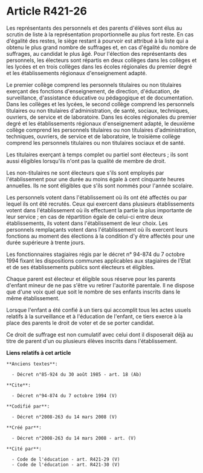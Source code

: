 # Article R421-26

Les représentants des personnels et des parents d'élèves sont élus au scrutin de liste à la représentation proportionnelle au
plus fort reste. En cas d'égalité des restes, le siège restant à pourvoir est attribué à la liste qui a obtenu le plus grand
nombre de suffrages et, en cas d'égalité du nombre de suffrages, au candidat le plus âgé. Pour l'élection des représentants
des personnels, les électeurs sont répartis en deux collèges dans les collèges et les lycées et en trois collèges dans les
écoles régionales du premier degré et les établissements régionaux d'enseignement adapté. 

Le premier collège comprend les personnels titulaires ou non titulaires exerçant des fonctions d'enseignement, de direction,
d'éducation, de surveillance, d'assistance éducative ou pédagogique et de documentation. Dans les collèges et les lycées, le
second collège comprend les personnels titulaires ou non titulaires d'administration, de santé, sociaux, techniques,
ouvriers, de service et de laboratoire. Dans les écoles régionales du premier degré et les établissements régionaux
d'enseignement adapté, le deuxième collège comprend les personnels titulaires ou non titulaires d'administration, techniques,
ouvriers, de service et de laboratoire, le troisième collège comprend les personnels titulaires ou non titulaires sociaux et
de santé. 

Les titulaires exerçant à temps complet ou partiel sont électeurs ; ils sont aussi éligibles lorsqu'ils n'ont pas la qualité
de membre de droit. 

Les non-titulaires ne sont électeurs que s'ils sont employés par l'établissement pour une durée au moins égale à cent
cinquante heures annuelles. Ils ne sont éligibles que s'ils sont nommés pour l'année scolaire. 

Les personnels votent dans l'établissement où ils ont été affectés ou par lequel ils ont été recrutés. Ceux qui exercent dans
plusieurs établissements votent dans l'établissement où ils effectuent la partie la plus importante de leur service ; en cas
de répartition égale de celui-ci entre deux établissements, ils votent dans l'établissement de leur choix. Les personnels
remplaçants votent dans l'établissement où ils exercent leurs fonctions au moment des élections à la condition d'y être
affectés pour une durée supérieure à trente jours. 

Les fonctionnaires stagiaires régis par le décret n° 94-874 du 7 octobre 1994 fixant les dispositions communes applicables
aux stagiaires de l'Etat et de ses établissements publics sont électeurs et éligibles. 

Chaque parent est électeur et éligible sous réserve pour les parents d'enfant mineur de ne pas s'être vu retirer l'autorité
parentale. Il ne dispose que d'une voix quel que soit le nombre de ses enfants inscrits dans le même établissement. 

Lorsque l'enfant a été confié à un tiers qui accomplit tous les actes usuels relatifs à la surveillance et à l'éducation de
l'enfant, ce tiers exerce à la place des parents le droit de voter et de se porter candidat. 

Ce droit de suffrage est non cumulatif avec celui dont il disposerait déjà au titre de parent d'un ou plusieurs élèves
inscrits dans l'établissement.

**Liens relatifs à cet article**

	**Anciens textes**:

	  - Décret n°85-924 du 30 août 1985 - art. 18 (Ab)

	**Cite**:

	  - Décret n°94-874 du 7 octobre 1994 (V)

	**Codifié par**:

	  - Décret n°2008-263 du 14 mars 2008 (V)

	**Créé par**:

	  - Décret n°2008-263 du 14 mars 2008 - art. (V)

	**Cité par**:

	  - Code de l'éducation - art. R421-29 (V)
	  - Code de l'éducation - art. R421-30 (V)
